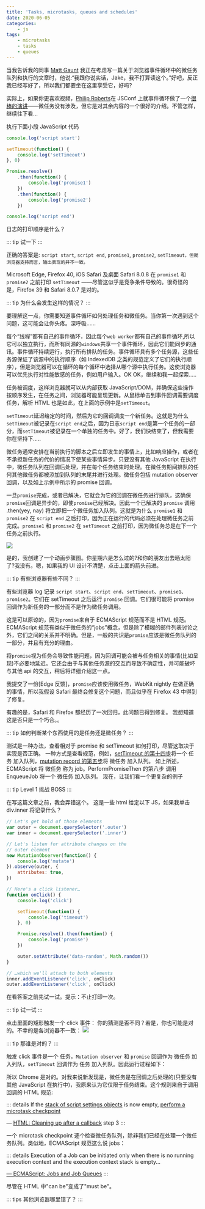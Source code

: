 ```yaml
---
title: 'Tasks, microtasks, queues and schedules'
date: 2020-06-05
categories:
    - js
tags:
    - microtasks
    - tasks
    - queues
---
```


当我告诉我的同事 [Matt Gaunt](https://twitter.com/gauntface) 我正在考虑写一篇关于浏览器事件循环中的微任务队列和执行的文章时，他说:“我跟你说实话，Jake，我不打算读这个。”好吧，反正我已经写好了，所以我们都要坐在这里享受它，好吗?

实际上，如果你更喜欢视频，[Philip Roberts](https://twitter.com/philip_roberts)在 JSConf 上就事件循环做了一个[很棒的演讲](https://www.youtube.com/watch?v=8aGhZQkoFbQ)——微任务没有涉及，但它是对其余内容的一个很好的介绍。不管怎样，继续往下看…

执行下面小段 JavaScript 代码

```js
console.log('script start')

setTimeout(function() {
    console.log('setTimeout')
}, 0)

Promise.resolve()
    .then(function() {
        console.log('promise1')
    })
    .then(function() {
        console.log('promise2')
    })

console.log('script end')
```

日志的打印顺序是什么？

::: tip
试一下
:::

正确的答案是: `script start`, `script end`, `promise1`, `promise2`, `setTimeout，但就浏览器支持而言，输出表现的并不一致。`

Microsoft Edge, Firefox 40, iOS Safari 及桌面 Safari 8.0.8 在 `promise1` 和 `promise2` 之前打印 `setTimeout` ——尽管这似乎是竞争条件导致的。很奇怪的是，Firefox 39 和 Safari 8.0.7 是对的。

::: tip
为什么会发生这样的情况？
:::

要理解这一点，你需要知道事件循环如何处理任务和微任务。当你第一次遇到这个问题，这可能会让你头疼。深呼吸……

每个“线程”都有自己的事件循环，因此每个`web worker`都有自己的事件循环,所以它可以独立执行，而所有同源的`windows`共享一个事件循环，因此它们能同步的通讯。事件循环持续运行，执行所有排队的任务。事件循环具有多个任务源，这些任务源保证了该源中的执行顺序（如 IndexedDB 之类的规范定义了它们的执行顺序），但是浏览器可以在循环的每个循环中选择从哪个源中执行任务。这使浏览器可以优先执行对性能敏感的任务，例如用户输入。OK OK，继续和我一起探索.....

任务被调度，这样浏览器就可以从内部获取 JavaScript/DOM，并确保这些操作按顺序发生，在任务之间，浏览器可能呈现更新。从鼠标单击到事件回调需要调度任务，解析 HTML 也是如此，在上面的示例中是`setTimeout`。

`setTimeout`延迟给定的时间，然后为它的回调调度一个新任务。这就是为什么`setTimeout`被记录在`script end`之后，因为日志`script end`是第一个任务的一部分，而`setTimeout`被记录在一个单独的任务中。好了，我们快结束了，但我需要你在坚持下.....

微任务通常安排在当前执行的脚本之后立即发生的事情上，比如响应操作，或者在不承担新任务的代价的情况下使某些事情异步。只要没有其他 JavaScript 在执行中，微任务队列在回调后处理，并在每个任务结束时处理。在微任务期间排队的任何其他微任务都被添加到队列的末尾并进行处理。微任务包括 mutation observer 回调，以及如上示例中所示的 promise 回调。

一旦`promise`完成，或者已解决，它就会为它的回调在微任务进行排队，这确保`promise`回调是异步的，即使`promise`已经解决。因此一个已解决的 `promise` 调用 .then(yey, nay) 将立即把一个微任务加入队列。这就是为什么 `promise1` 和 `promise2` 在 `script end` 之后打印，因为正在运行的代码必须在处理微任务之前完成。`promise1` 和 `promise2` 在 `setTimeout` 之前打印，因为微任务总是在下一个任务之前执行。

![](https://singleshadow-vuepress.oss-cn-beijing.aliyuncs.com/vuepress/jue.gif)

是的，我创建了一个动画步骤图。你星期六是怎么过的?和你的朋友出去晒太阳了?我没有。嗯，如果我的 UI 设计不清楚，点击上面的箭头前进。

::: tip
有些浏览器有些不同？
:::

有些浏览器 log 记录 `script start`、`script end`、`setTimeout`、`promise1`、`promise2`。它们在 setTimeout 之后运行 `promise` 回调。它们很可能将 promise 回调作为新任务的一部分而不是作为微任务调用。

这是可以原谅的，因为`promise`来自于 ECMAScript 规范而不是 HTML 规范。ECMAScript 规范有类似于微任务的“jobs”概念，但是除了模糊的邮件列表讨论之外，它们之间的关系并不明确。但是，一般的共识是`promise`应该是微任务队列的一部分，并且有充分的理由。

将`promise`视为任务会导致性能问题，因为回调可能会被与任务相关的事情(比如呈现)不必要地延迟。它还会由于与其他任务源的交互而导致不确定性，并可能破坏与其他 api 的交互，稍后将详细介绍这一点。

我提交了一份[Edge 反馈]，`promise`应该使用微任务，WebKit nightly 在做正确的事情，所以我假设 Safari 最终会修复这个问题，而且似乎在 Firefox 43 中得到了修复。

有趣的是，Safari 和 Firefox 都经历了一次回归，此问题已得到修复。 我想知道这是否只是一个巧合。。

::: tip
如何判断某个东西使用的是任务还是微任务？
:::

测试是一种办法，查看相对于 promise 和 setTimeout 如何打印，尽管这取决于实现是否正确。
一种方式是查看规范，例如，[setTimeout 的第十四步](https://dom.spec.whatwg.org/#queue-a-mutation-record)将一个 任务 加入队列，[mutation record 的第五步](https://html.spec.whatwg.org/multipage/webappapis.html#timer-initialisation-steps)将 微任务 加入队列。
如上所述，ECMAScript 将 微任务 称为 job。PerformPromiseThen 的第八步 调用 EnqueueJob 将一个 微任务 加入队列。
现在，让我们看一个更复杂的例子

::: tip
Level 1 挑战 BOSS
:::

在写这篇文章之前，我会弄错这个。 这是一些 html
给定以下 JS，如果我单击 div.inner 将记录什么？

```js
// Let's get hold of those elements
var outer = document.querySelector('.outer')
var inner = document.querySelector('.inner')

// Let's listen for attribute changes on the
// outer element
new MutationObserver(function() {
    console.log('mutate')
}).observe(outer, {
    attributes: true,
})

// Here's a click listener…
function onClick() {
    console.log('click')

    setTimeout(function() {
        console.log('timeout')
    }, 0)

    Promise.resolve().then(function() {
        console.log('promise')
    })

    outer.setAttribute('data-random', Math.random())
}

// …which we'll attach to both elements
inner.addEventListener('click', onClick)
outer.addEventListener('click', onClick)
```

在看答案之前先试一试。提示：不止打印一次。

::: tip
试一试
:::

点击里面的矩形触发一个 click 事件：
你的猜测是否不同？若是，你也可能是对的。不幸的是各浏览器不一致：
![](https://singleshadow-vuepress.oss-cn-beijing.aliyuncs.com/vuepress/microtask%402x.png)

::: tip
那谁是对的？
:::

触发 click 事件是一个 任务，`Mutation observer` 和 `promise` 回调作为 微任务 加入列队，`setTimeout` 回调作为 任务 加入列队。因此运行过程如下：

所以 Chrome 是对的。对我来说新发现是，微任务是在回调之后处理的(只要没有其他 JavaScript 在执行中)，我原来认为它仅限于任务结束。这个规则来自于调用回调的 HTML 规范:

::: details
If the [stack of script settings objects](https://html.spec.whatwg.org/multipage/webappapis.html#stack-of-script-settings-objects) is now empty, [perform a microtask checkpoint](https://html.spec.whatwg.org/multipage/webappapis.html#perform-a-microtask-checkpoint)

— [HTML: Cleaning up after a callback](https://html.spec.whatwg.org/multipage/webappapis.html#clean-up-after-running-a-callback) step 3
:::

一个 microtask checkpoint 逐个检查微任务队列，除非我们已经在处理一个微任务队列。类似地，ECMAScript 规范这么说 jobs：

::: details
Execution of a Job can be initiated only when there is no running execution context and the execution context stack is empty…

[— ECMAScript: Jobs and Job Queues](http://www.ecma-international.org/ecma-262/6.0/#sec-jobs-and-job-queues)
:::

尽管在 HTML 中"can be"变成了"must be"。

::: tips
其他浏览器哪里错了？
:::


